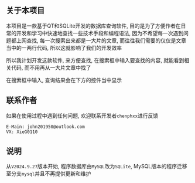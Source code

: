 ## 关于本项目

本项目是一款基于QT和SQLite开发的数据库查询软件, 目的是为了方便作者在日常的开发和学习中快速地查找一些技术手段和编程语法, 因为不希望每一次遇到问题都上网查找, 每一次搜索出来都是一大片的文章, 而往往我们需要的仅仅是文章当中的一两行代码, 所以这就影响了我们的开发效率 <br>

所以我计划开发这款软件, 来方便查找, 在搜索框中输入要查找的内容, 就能看到相关代码, 而不用再从一大片文章中找了 <br>

在搜索框中输入, 查询结果会在下方的控件当中显示 

## 联系作者

如果在使用过程中遇到任何问题, 欢迎联系开发者`chenphxx`进行反馈 

```
E-Main: john201950@outlook.com
VX: XieG0110
```

## 说明

从`V2024.9.27`版本开始, 程序数据库由`MySQL`改为`SQLite`, MySQL版本的程序迁移至分支`mysql`并且不再提供更新和维护 
